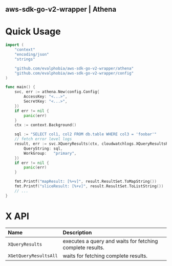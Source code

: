 aws-sdk-go-v2-wrapper | Athena
----


# Quick Usage

```go
import (
	"context"
	"encoding/json"
	"strings"

	"github.com/evalphobia/aws-sdk-go-v2-wrapper/athena"
	"github.com/evalphobia/aws-sdk-go-v2-wrapper/config"
)

func main() {
	svc, err := athena.New(config.Config{
		AccessKey: "<...>",
		SecretKey: "<...>",
	})
	if err != nil {
		panic(err)
	}
	ctx := context.Background()

	sql := "SELECT col1, col2 FROM db.table WHERE col3 = 'foobar'"
	// fetch error level logs
	result, err := svc.XQueryResults(ctx, cloudwatchlogs.XQueryResultsRequest{
		QueryString: sql,
		WorkGroup:   "primary",
	})
	if err != nil {
		panic(err)
	}

	fmt.Printf("mapResult: [%+v]", result.ResultSet.ToMapString())
	fmt.Printf("sliceResult: [%+v]", result.ResultSet.ToListString())
	// ...
}
```

# X API

| Name | Description |
|:--|:--|
| `XQueryResults` | executes a query and waits for fetching complete results. |
| `XGetQueryResultsAll` | waits for fetching complete results. |
